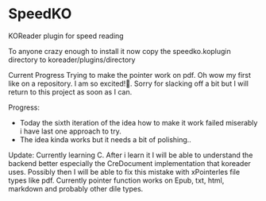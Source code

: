 # SpeedKO
KOReader plugin for speed reading

To anyone crazy enough to install it now
copy the speedko.koplugin directory to koreader/plugins/directory

Current Progress
Trying to make the pointer work on pdf. Oh wow my first like on a repository. I am so excited!🥳. Sorry for slacking off a bit but I will return to this project as soon as I can.

Progress:

* Today the sixth iteration of the idea how to make it work failed miserably i have last one approach to try.
* The idea kinda works but it needs a bit of polishing..

Update:
Currently learning C. After i learn it I will be able to understand the backend better especially the CreDocument implementation that koreader uses. Possibly then I will be able to fix this mistake with xPointerles file types like pdf. Currently pointer function works on Epub, txt, html, markdown and probably other dile types.


